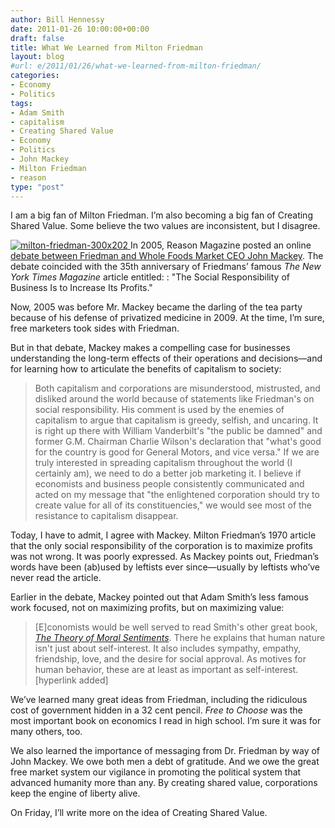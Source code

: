 ```yaml
---
author: Bill Hennessy
date: 2011-01-26 10:00:00+00:00
draft: false
title: What We Learned from Milton Friedman
layout: blog
#url: e/2011/01/26/what-we-learned-from-milton-friedman/
categories:
- Economy
- Politics
tags:
- Adam Smith
- capitalism
- Creating Shared Value
- Economy
- Politics
- John Mackey
- Milton Friedman
- reason
type: "post"
---
```


I am a big fan of Milton Friedman. I’m also becoming a big fan of Creating Shared Value. Some believe the two values are inconsistent, but I disagree.

 

[![milton-friedman-300x202](https://hennessysview.com/wp-content/uploads/2011/01/milton-friedman-300x202_thumb.jpg)
](https://hennessysview.com/wp-content/uploads/2011/01/milton-friedman-300x202.jpg)In 2005, Reason Magazine posted an online [debate between Friedman and Whole Foods Market CEO John Mackey](https://reason.com/archives/2005/10/01/rethinking-the-social-responsi/singlepage). The debate coincided with the 35th anniversary of Friedmans’ famous _The New York Times Magazine_ article entitled: : "The Social Responsibility of Business Is to Increase Its Profits."

 

Now, 2005 was before Mr. Mackey became the darling of the tea party because of his defense of privatized medicine in 2009. At the time, I’m sure, free marketers took sides with Friedman.

 

But in that debate, Mackey makes a compelling case for businesses understanding the long-term effects of their operations and decisions—and for learning how to articulate the benefits of capitalism to society:

 

>   
> 
> Both capitalism and corporations are misunderstood, mistrusted, and disliked around the world because of statements like Friedman's on social responsibility. His comment is used by the enemies of capitalism to argue that capitalism is greedy, selfish, and uncaring. It is right up there with William Vanderbilt's "the public be damned" and former G.M. Chairman Charlie Wilson's declaration that "what's good for the country is good for General Motors, and vice versa." If we are truly interested in spreading capitalism throughout the world (I certainly am), we need to do a better job marketing it. I believe if economists and business people consistently communicated and acted on my message that "the enlightened corporation should try to create value for all of its constituencies," we would see most of the resistance to capitalism disappear.
> 
> 

 

Today, I have to admit, I agree with Mackey. Milton Friedman’s 1970 article that the only social responsibility of the corporation is to maximize profits was not wrong. It was poorly expressed. As Mackey points out, Friedman’s words have been (ab)used by leftists ever since—usually by leftists who’ve never read the article.

 

Earlier in the debate, Mackey pointed out that Adam Smith’s less famous work focused, not on maximizing profits, but on maximizing value: 

 

>   
> 
> [E]conomists would be well served to read Smith's other great book, _[The Theory of Moral Sentiments](https://www.adamsmith.org/the-theory-of-moral-sentiments/)_. There he explains that human nature isn't just about self-interest. It also includes sympathy, empathy, friendship, love, and the desire for social approval. As motives for human behavior, these are at least as important as self-interest. [hyperlink added]
> 
> 

 

We’ve learned many great ideas from Friedman, including the ridiculous cost of government hidden in a 32 cent pencil. _Free to Choose_ was the most important book on economics I read in high school. I’m sure it was for many others, too.

 

We also learned the importance of messaging from Dr. Friedman by way of John Mackey. We owe both men a debt of gratitude. And we owe the great free market system our vigilance in promoting the political system that advanced humanity more than any. By creating shared value, corporations keep the engine of liberty alive.

 

On Friday, I’ll write more on the idea of Creating Shared Value.
